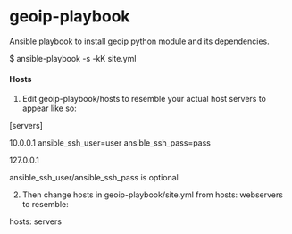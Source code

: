 # geoip-playbook

Ansible playbook to install geoip python module and its dependencies. 

  $ ansible-playbook -s -kK site.yml


#### Hosts

1. Edit geoip-playbook/hosts to resemble your actual host servers to appear like so:

[servers]

10.0.0.1 ansible_ssh_user=user ansible_ssh_pass=pass

127.0.0.1


ansible_ssh_user/ansible_ssh_pass is optional

2. Then change hosts in geoip-playbook/site.yml from hosts: webservers to resemble:

hosts: servers

